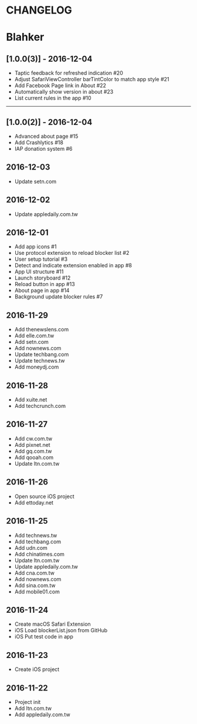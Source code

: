 # CHANGELOG

# Blahker

## [1.0.0(3)] - 2016-12-04
- Taptic feedback for refreshed indication #20
- Adjust SafariViewController barTintColor to match app style #21
- Add Facebook Page link in About #22
- Automatically show version in about #23
- List current rules in the app #10

---
## [1.0.0(2)] - 2016-12-04
- Advanced about page #15
- Add Crashlytics #18
- IAP donation system #6

## 2016-12-03
- Update setn.com

## 2016-12-02
- Update appledaily.com.tw

## 2016-12-01
- Add app icons #1
- Use protocol extension to reload blocker list #2
- User setup tutorial #3
- Detect and indicate extension enabled in app #8
- App UI structure #11
- Launch storyboard #12
- Reload button in app #13
- About page in app #14
- Background update blocker rules #7

## 2016-11-29
- Add thenewslens.com
- Add elle.com.tw
- Add setn.com
- Add nownews.com
- Update techbang.com
- Update technews.tw
- Add moneydj.com

## 2016-11-28
- Add xuite.net
- Add techcrunch.com

## 2016-11-27
- Add cw.com.tw
- Add pixnet.net
- Add gq.com.tw
- Add qooah.com
- Update ltn.com.tw

## 2016-11-26
- Open source iOS project
- Add ettoday.net

## 2016-11-25
- Add technews.tw
- Add techbang.com
- Add udn.com
- Add chinatimes.com
- Update ltn.com.tw
- Update appledaily.com.tw
- Add cna.com.tw
- Add nownews.com
- Add sina.com.tw
- Add mobile01.com

## 2016-11-24
- Create macOS Safari Extension
- iOS Load blockerList.json from GitHub
- iOS Put test code in app

## 2016-11-23
- Create iOS project

## 2016-11-22
- Project init
- Add ltn.com.tw
- Add appledaily.com.tw
